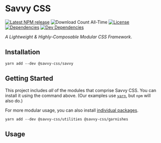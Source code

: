 # Savvy CSS

[![Latest NPM release][npm-badge]][npm-badge-url]
![Download Count All-Time][download-count-badge]
[![License][license-badge]][license-badge-url]
[![Dependencies][dependencies-badge]][dependencies-badge-url]
[![Dev Dependencies][devDependencies-badge]][devDependencies-badge-url]

_A Lightweight & Highly-Composable Modular CSS Framework_.

## Installation

```shell
yarn add --dev @savvy-css/savvy
```

## Getting Started

This project includes _all_ of the modules that comprise Savvy CSS. You can install it using the command above.
(Our examples use [`yarn`](https://yarnpkg.com), but `npm` will also do.)

For more modular usage, you can also install [individual packages]().

```shell
yarn add --dev @savvy-css/utilities @savvy-css/garnishes
```


## Usage



[npm-badge]: https://img.shields.io/npm/v/@savvy-css/savvy.svg
[npm-badge-url]: https://www.npmjs.com/package/@savvy-css/savvy
[download-count-badge]: https://img.shields.io/npm/dt/@savvy-css/savvy.svg
[license-badge]: https://img.shields.io/npm/l/@savvy-css/savvy.svg
[license-badge-url]: ./LICENSE
[dependencies-badge]: https://img.shields.io/david/savvy-css/savvy.svg
[dependencies-badge-url]: https://david-dm.org/savvy-css/savvy
[devDependencies-badge]: https://img.shields.io/david/dev/savvy-css/savvy.svg
[devDependencies-badge-url]: https://david-dm.org/savvy-css/savvy#info=devDependencies